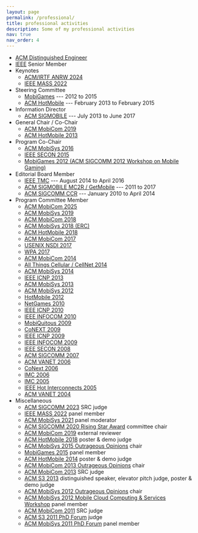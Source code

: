 ```yaml
---
layout: page
permalink: /professional/
title: professional activities
description: Some of my professional activities
nav: true
nav_order: 4
---
```


-   [ACM Distinguished Engineer](https://www.acm.org/media-center/2017/november/distinguished-members-2017)
-   [IEEE](http://www.ieee.org/) Senior Member
- Keynotes
    -   [ACM/IRTF ANRW 2024](https://www.irtf.org/anrw/2024/program.html)
    -   [IEEE MASS 2022](https://sites.google.com/view/ieee-mass-2022/program/keynotes?authuser=0)
-   Steering Committee
    -   [MobiGames](http://www.sigmobile.org/mobisys/2015/workshops/mobigames/index.html) --- 2012 to 2015
    -   [ACM HotMobile](http://hotmobile.org/) --- February 2013 to February 2015
-   Information Director
    -   [ACM SIGMOBILE](http://www.sigmobile.org/about/ec.html) --- July 2013 to June 2017
-   General Chair / Co-Chair
    -   [ACM MobiCom 2019](https://sigmobile.org/mobicom/2019)
    -   [ACM HotMobile 2013](http://www.hotmobile.org/2013/)
-   Program Co-Chair
    -   [ACM MobiSys 2016](http://www.sigmobile.org/mobisys/2016)
    -   [IEEE SECON 2015](http://secon2015.ieee-secon.org/)
    -   [MobiGames 2012 (ACM SIGCOMM 2012 Workshop on Mobile Gaming)](http://conferences.sigcomm.org/sigcomm/2012/)
-   Editorial Board Member
    -   [IEEE TMC](http://www.computer.org/portal/web/tmc) --- August 2014 to April 2016
    -   [ACM SIGMOBILE MC2R / GetMobile](http://www.sigmobile.org/pubs/mc2r/index.html) --- 2011 to 2017
    -   [ACM SIGCOMM CCR](http://www.sigcomm.org/learn/computer-communication-review/) --- January 2010 to April 2014
-   Program Committee Member
    -   [ACM MobiCom 2025](https://www.sigmobile.org/mobicom/2025)
    -   [ACM MobiSys 2019](https://www.sigmobile.org/mobisys/2019)
    -   [ACM MobiCom 2018](https://sigmobile.org/mobicom/2018/)
    -   [ACM MobiSys 2018 (ERC)](https://www.sigmobile.org/mobisys/2018/)
    -   [ACM HotMobile 2018](http://hotmobile.org/2018)
    -   [ACM MobiCom 2017](https://www.sigmobile.org/mobicom/2017)
    -   [USENIX NSDI 2017](https://www.usenix.org/conference/nsdi17)
    -   [WPA 2017](https://www.sigmobile.org/mobisys/2017/workshops.php#wpa)
    -   [ACM MobiCom 2014](http://www.sigmobile.org/mobicom/2014/)
    -   [All Things Cellular / CellNet 2014](http://conferences.sigcomm.org/sigcomm/2014/allthingscellular.php)
    -   [ACM MobiSys 2014](http://www.sigmobile.org/mobisys/2014)
    -   [IEEE ICNP 2013](http://icnp13.informatik.uni-goettingen.de/)
    -   [ACM MobiSys 2013](http://www.sigmobile.org/mobisys/2013)
    -   [ACM MobiSys 2012](http://www.sigmobile.org/mobisys/2012/)
    -   [HotMobile 2012](http://www.hotmobile.org/)
    -   [NetGames 2010](http://www.netgames-conf.org/)
    -   [IEEE ICNP 2010](http://web.njit.edu/~gwang/ICNP10/)
    -   [IEEE INFOCOM 2010](http://www.comsoc.org/confs/infocom/2010/)
    -   [MobiQuitous 2009](http://www.mobiquitous.org/)
    -   [CoNEXT 2009](http://conferences.sigcomm.org/co-next/2009/)
    -   [IEEE ICNP 2009](http://www.ieee-icnp.org/2009)
    -   [IEEE INFOCOM 2009](http://www.ieee-infocom.org/)
    -   [IEEE SECON 2008](http://www.ieee-secon.org/2008/)
    -   [ACM SIGCOMM 2007](http://www.sigcomm.org/sigcomm2007/)
    -   [ACM VANET 2006](http://www.sigmobile.org/workshops/vanet2006/)
    -   [CoNext 2006](http://www.co-next.net/)
    -   [IMC 2006](https://www.usenix.org/conferences/byname/161)
    -   [IMC 2005](https://www.usenix.org/conferences/byname/161)
    -   [IEEE Hot Interconnects 2005](http://www.hoti.org/)
    -   [ACM VANET 2004](http://www.path.berkeley.edu/vanet/)
-   Miscellaneous
    -   [ACM SIGCOMM 2023](https://conferences.sigcomm.org/sigcomm/2023/cf-posters.html) SRC judge
    -   [IEEE MASS 2022](https://sites.google.com/view/ieee-mass-2022/program/program-at-a-glance?authuser=0) panel member
    -   [ACM MobiSys 2021](https://www.sigmobile.org/mobisys/2021/) panel moderator
    -   [ACM SIGCOMM 2020 Rising Star Award](http://sigcomm.org/awards/sigcomm-rising-stars) committee chair
    -   [ACM MobiCom 2019](https://www.sigmobile.org/mobicom/2019/) external reviewer
    -   [ACM HotMobile 2018](http://hotmobile.org/2018/) poster & demo judge
    -   [ACM MobiSys 2015 Outrageous Opinions](http://www.sigmobile.org/mobisys/2015/) chair
    -   [MobiGames 2015](http://www.sigmobile.org/mobisys/2015/workshops/mobigames/index.html) panel member
    -   [ACM HotMobile 2014](http://www.hotmobile.org/2014/) poster & demo judge
    -   [ACM MobiCom 2013 Outrageous Opinions](http://www.sigmobile.org/mobicom/2013/program.html) chair
    -   [ACM MobiCom 2013](http://www.sigmobile.org/mobicom/2013/posters.html) SRC judge
    -   [ACM S3 2013](http://nms.csail.mit.edu/s3/2013/index.html) distinguished speaker, elevator pitch judge, poster & demo judge
    -   [ACM MobiSys 2012 Outrageous Opinions](http://www.sigmobile.org/mobisys/2012/program.php) chair
    -   [ACM MobiSys 2012 Mobile Cloud Computing & Services Workshop](http://mcs12.eecs.umich.edu/Program.html) panel member
    -   [ACM MobiCom 2011](http://www.sigmobile.org/mobicom/2011/src.html) SRC judge
    -   [ACM S3 2011 PhD Forum](http://synrg.ee.duke.edu/mobicom11_s3/program.htm) judge
    -   [ACM MobiSys 2011 PhD Forum](https://sites.google.com/site/mobisys2011phdforum/home) panel member